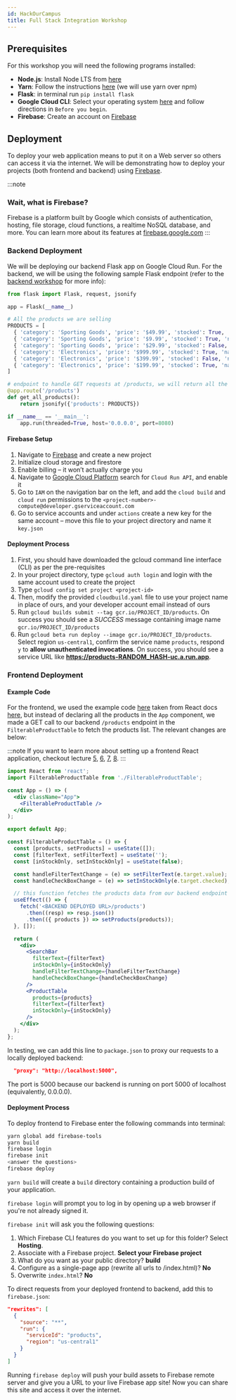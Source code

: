 ```yaml
---
id: HackOurCampus
title: Full Stack Integration Workshop
---
```


## Prerequisites

For this workshop you will need the following programs installed:

- **Node.js**: Install Node LTS from [here](https://nodejs.org/en/download/)
- **Yarn**: Follow the instructions [here](https://classic.yarnpkg.com/en/docs/install) (we will use yarn over npm)
- **Flask**: in terminal run `pip install flask`
- **Google Cloud CLI**: Select your operating system [here](https://cloud.google.com/sdk/docs/quickstarts) and follow directions in `Before you begin`.
- **Firebase**: Create an account on [Firebase](https://firebase.google.com/)

## Deployment

To deploy your web application means to put it on a Web server so others can access it via the internet. We will be demonstrating how to deploy your projects (both frontend and backend) using [Firebase](https://firebase.google.com/).

:::note

### Wait, what is Firebase?

Firebase is a platform built by Google which consists of authentication, hosting, file storage, cloud functions, a realtime NoSQL database, and more. You can learn more about its features at [firebase.google.com](https://firebase.google.com/)
:::

### Backend Deployment

We will be deploying our backend Flask app on Google Cloud Run. For the backend, we will be using the following sample Flask endpoint (refer to the [backend workshop](https://backend-course.cornellappdev.com/hackourcampus) for more info):

```python title="app.py"
from flask import Flask, request, jsonify

app = Flask(__name__)

# All the products we are selling
PRODUCTS = [
  { 'category': 'Sporting Goods', 'price': '$49.99', 'stocked': True, 'name': 'Football' },
  { 'category': 'Sporting Goods', 'price': '$9.99', 'stocked': True, 'name': 'Baseball' },
  { 'category': 'Sporting Goods', 'price': '$29.99', 'stocked': False, 'name': 'Basketball' },
  { 'category': 'Electronics', 'price': '$999.99', 'stocked': True, 'name': 'iPad Pro' },
  { 'category': 'Electronics', 'price': '$399.99', 'stocked': False, 'name': 'iPhone 5' },
  { 'category': 'Electronics', 'price': '$199.99', 'stocked': True, 'name': 'Nexus 7' }
]

# endpoint to handle GET requests at /products, we will return all the entries in PRODUCTS
@app.route('/products')
def get_all_products():
    return jsonify({'products': PRODUCTS})

if __name__ == '__main__':
    app.run(threaded=True, host='0.0.0.0', port=8080)
```

#### Firebase Setup

1. Navigate to [Firebase](https://firebase.google.com/) and create a new project
2. Initialize cloud storage and firestore
3. Enable billing – it won’t actually charge you
4. Navigate to [Google Cloud Platform](https://console.cloud.google.com/) search for `Cloud Run API`, and enable it
5. Go to `IAM` on the navigation bar on the left, and add the `cloud build` and `cloud run` permissions to the `<project-number>-compute@developer.gserviceaccount.com`
6. Go to service accounts and under `actions` create a new key for the same account – move this file to your project directory and name it `key.json`

#### Deployment Process

1. First, you should have downloaded the gcloud command line interface (CLI) as per the pre-requisites
2. In your project directory, type `gcloud auth login` and login with the same account used to create the project
3. Type `gcloud config set project <project-id>`
4. Then, modify the provided `cloudbuild.yaml` file to use your project name in place of ours, and your developer account email instead of ours
5. Run `gcloud builds submit --tag gcr.io/PROJECT_ID/products`. On success you should see a _SUCCESS_ message containing image name `gcr.io/PROJECT_ID/products`
6. Run `gcloud beta run deploy --image gcr.io/PROJECT_ID/products`. Select region `us-central1`, confirm the service name `products`, respond `y` to **allow unauthenticated invocations**. On success, you should see a service URL like **https://products-RANDOM_HASH-uc.a.run.app**.

### Frontend Deployment

#### Example Code

For the frontend, we used the example code [here](./lecture7#filterable-product-table-example) taken from React docs [here](https://reactjs.org/docs/thinking-in-react.html), but instead of declaring all the products in the `App` component, we made a GET call to our backend `/products` endpoint in the `FilterableProductTable` to fetch the products list. The relevant changes are below:

:::note
If you want to learn more about setting up a frontend React application, checkout lecture [5](./lecture5), [6](./lecture6), [7](./lecture7), [8](./lecture8).
:::

```jsx title="App.js"
import React from 'react';
import FilterableProductTable from './FilterableProductTable';

const App = () => (
  <div className="App">
    <FilterableProductTable />
  </div>
);

export default App;
```

```jsx title="FilterableProductTable.jsx"
const FilterableProductTable = () => {
  const [products, setProducts] = useState([]);
  const [filterText, setFilterText] = useState('');
  const [inStockOnly, setInStockOnly] = useState(false);

  const handleFilterTextChange = (e) => setFilterText(e.target.value);
  const handleCheckBoxChange = (e) => setInStockOnly(e.target.checked);

  // this function fetches the products data from our backend endpoint
  useEffect(() => {
    fetch('<BACKEND DEPLOYED URL>/products')
      .then((resp) => resp.json())
      .then(({ products }) => setProducts(products));
  }, []);

  return (
    <div>
      <SearchBar
        filterText={filterText}
        inStockOnly={inStockOnly}
        handleFilterTextChange={handleFilterTextChange}
        handleCheckBoxChange={handleCheckBoxChange}
      />
      <ProductTable
        products={products}
        filterText={filterText}
        inStockOnly={inStockOnly}
      />
    </div>
  );
};
```

In testing, we can add this line to `package.json` to proxy our requests to a locally deployed backend:

```json title="package.json"
  "proxy": "http://localhost:5000",
```

The port is 5000 because our backend is running on port 5000 of localhost (equivalently, 0.0.0.0).

#### Deployment Process

To deploy frontend to Firebase enter the following commands into terminal:

```bash
yarn global add firebase-tools
yarn build
firebase login
firebase init
<answer the questions>
firebase deploy
```

`yarn build` will create a `build` directory containing a production build of your application.

`firebase login` will prompt you to log in by opening up a web browser if you're not already signed it.

`firebase init` will ask you the following questions:

1. Which Firebase CLI features do you want to set up for this folder? Select **Hosting**.
2. Associate with a Firebase project. **Select your Firebase project**
3. What do you want as your public directory? **build**
4. Configure as a single-page app (rewrite all urls to /index.html)? **No**
5. Overwrite `index.html`? **No**

To direct requests from your deployed frontend to backend, add this to `firebase.json`:

```json title="firebase.json"
"rewrites": [
  {
    "source": "**",
    "run": {
      "serviceId": "products",
      "region": "us-central1"
    }
  }
]
```

Running `firebase deploy` will push your build assets to Firebase remote server and give you a URL to your live Firebase app site! Now you can share this site and access it over the internet.
